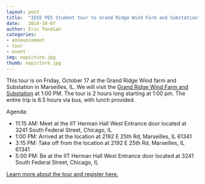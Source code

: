 ```yaml
---
layout: post
title:  "IEEE PES Student tour to Grand Ridge Wind Farm and Substation"
date:   2014-10-07
author: Eric Tendian
categories: 
- announcement
- tour
- event
img: nopicture.jpg
thumb: nopicture.jpg
---
```


This tour is on Friday, October 17 at the Grand Ridge Wind farm and Substation in Marseilles, IL. We will visit the [Grand Ridge Wind Farm and Substation](http://www.invenergyllc.com/ProjectsbyCountry/UnitedStates/GrandRidgeIIIV.aspx) at 1:00 PM. The tour is 2 hours long starting at 1:00 pm. The entire trip is 6.5 hours via bus, with lunch provided.

Agenda:

- 11:15 AM: Meet at the IIT Herman Hall West Entrance door located at 3241 South Federal Street, Chicago, IL 
- 1:00 PM: Arrived at the location at 2192 E 25th Rd, Marseilles, IL 61341
- 3:15 PM: Take off from the location at 2192 E 25th Rd, Marseilles, IL 61341 
- 5:00 PM: Be at the IIT Herman Hall West Entrance door located at 3241 South Federal Street, Chicago, IL

[Learn more about the tour and register here.](https://meetings.vtools.ieee.org/m/29075)

